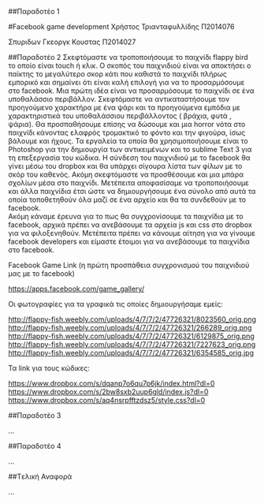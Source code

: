 ##Παραδοτέο 1

#Facebook game development
Χρήστος Τριανταφυλλίδης
Π2014076

Σπυριδων Γκεοργκ Κουστας
Π2014027

##Παραδοτέο 2
Σκεφτόμαστε να τροποποιήσουμε το παιχνίδι flappy bird  το οποίο είναι touch ή κλικ. Ο σκοπός του παιχνιδιού είναι να αποκτήσει ο παίκτης το μεγαλύτερο σκορ κάτι που καθιστά το παιχνίδι πλήρως εμπορικό και σημαίνει ότι είναι καλή επιλογή για να τo προσαρμόσουμε στο facebook.
Mια πρώτη ιδέα είναι να προσαρμόσουμε το παιχνίδι σε ένα υποθαλάσσιο περιβάλλον. Σκεφτόμαστε  να αντικαταστήσουμε τον προηγούμενο χαρακτήρα με ένα ψάρι και τα προηγούμενα εμπόδια με χαρακτηριστικά του υποθαλάσσιου περιβάλλοντος ( βράχια, φυτά , ψάρια). 
Θα προσπαθήσουμε επίσης να δώσουμε και μια horror νότα στο παιχνίδι κάνοντας ελαφρός τρομακτικό το φόντο και την φιγούρα, ίσως βάλουμε και ήχους.
Τα εργαλεία τα οποία θα χρησιμοποιήσουμε είναι το Photoshop για την δημιουργία των αντικειμένων και το sublime Text 3 για τη επεξεργασία του κώδικα. 
Η σύνδεση του παιχνιδιού  με το facebook θα γίνει μέσω του dropbox και θα υπάρχει σίγουρα λίστα των φίλων με το σκόρ του καθενός. Ακόμη σκεφτόμαστε να προσθέσουμε και μια μπάρα  σχολίων μέσα στο παιχνίδι. 
Μετέπειτα αποφασίσαμε να τροποποιήσουμε και άλλα παιχνίδια έτσι ώστε να δημιουργήσουμε ένα σύνολο από αυτά τα οποία τοποθετηθούν όλα μαζί σε ένα αρχείο και θα τα συνδεθούν με το facebook.   
Ακόμη κάναμε έρευνα για το πως θα συγχρονίσουμε τα παιχνίδια με το facebook, αρχικά πρέπει να ανεβάσουμε τα αρχεία js και css στο dropbox για να φιλοξενηθούν. 
Μετέπειτα πρέπει να κάνουμε αίτηση για να γίνουμε facebook developers και είμαστε έτοιμοι για να ανεβάσουμε τα παιχνίδια στο facebook.

Facebook Game Link (η πρώτη προσπάθεια συγχρονισμού του παιχνιδιού μας με το facebook)

https://apps.facebook.com/game_gallery/

Οι φωτογραφίες για τα γραφικά τις οποίες δημιουργήσαμε εμείς:

http://flappy-fish.weebly.com/uploads/4/7/7/2/47726321/8023560_orig.png
http://flappy-fish.weebly.com/uploads/4/7/7/2/47726321/266289_orig.png
http://flappy-fish.weebly.com/uploads/4/7/7/2/47726321/6129875_orig.png
http://flappy-fish.weebly.com/uploads/4/7/7/2/47726321/7227623_orig.png
http://flappy-fish.weebly.com/uploads/4/7/7/2/47726321/6354585_orig.jpg

Τα link για τους κώδικες:

https://www.dropbox.com/s/dqanp7o6qu7p6jk/index.html?dl=0
https://www.dropbox.com/s/2bw8sxb2uup6gld/index.js?dl=0
https://www.dropbox.com/s/aq4nsrpfftzdsz5/style.css?dl=0


##Παραδοτέο 3

...

##Παραδοτέο 4

...

##Tελική Αναφορά

...
